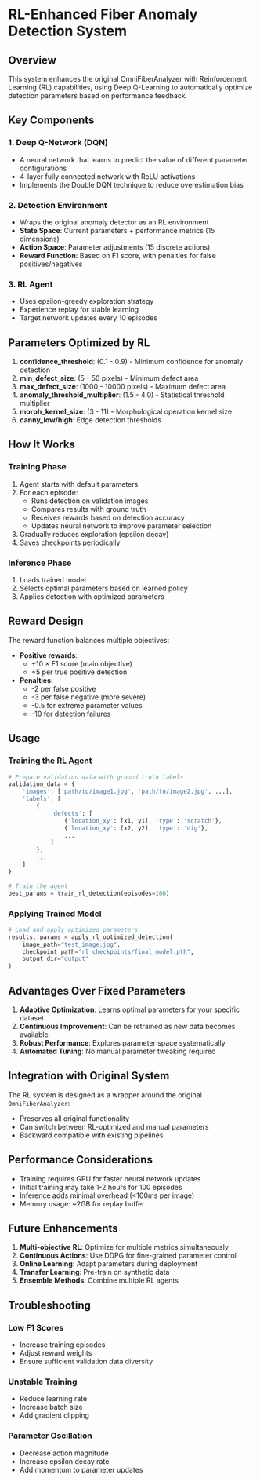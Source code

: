 # RL-Enhanced Fiber Anomaly Detection System

## Overview

This system enhances the original OmniFiberAnalyzer with Reinforcement Learning (RL) capabilities, using Deep Q-Learning to automatically optimize detection parameters based on performance feedback.

## Key Components

### 1. **Deep Q-Network (DQN)**
- A neural network that learns to predict the value of different parameter configurations
- 4-layer fully connected network with ReLU activations
- Implements the Double DQN technique to reduce overestimation bias

### 2. **Detection Environment**
- Wraps the original anomaly detector as an RL environment
- **State Space**: Current parameters + performance metrics (15 dimensions)
- **Action Space**: Parameter adjustments (15 discrete actions)
- **Reward Function**: Based on F1 score, with penalties for false positives/negatives

### 3. **RL Agent**
- Uses epsilon-greedy exploration strategy
- Experience replay for stable learning
- Target network updates every 10 episodes

## Parameters Optimized by RL

1. **confidence_threshold**: (0.1 - 0.9) - Minimum confidence for anomaly detection
2. **min_defect_size**: (5 - 50 pixels) - Minimum defect area
3. **max_defect_size**: (1000 - 10000 pixels) - Maximum defect area
4. **anomaly_threshold_multiplier**: (1.5 - 4.0) - Statistical threshold multiplier
5. **morph_kernel_size**: (3 - 11) - Morphological operation kernel size
6. **canny_low/high**: Edge detection thresholds

## How It Works

### Training Phase
1. Agent starts with default parameters
2. For each episode:
   - Runs detection on validation images
   - Compares results with ground truth
   - Receives rewards based on detection accuracy
   - Updates neural network to improve parameter selection
3. Gradually reduces exploration (epsilon decay)
4. Saves checkpoints periodically

### Inference Phase
1. Loads trained model
2. Selects optimal parameters based on learned policy
3. Applies detection with optimized parameters

## Reward Design

The reward function balances multiple objectives:
- **Positive rewards**:
  - +10 × F1 score (main objective)
  - +5 per true positive detection
- **Penalties**:
  - -2 per false positive
  - -3 per false negative (more severe)
  - -0.5 for extreme parameter values
  - -10 for detection failures

## Usage

### Training the RL Agent

```python
# Prepare validation data with ground truth labels
validation_data = {
    'images': ['path/to/image1.jpg', 'path/to/image2.jpg', ...],
    'labels': [
        {
            'defects': [
                {'location_xy': [x1, y1], 'type': 'scratch'},
                {'location_xy': [x2, y2], 'type': 'dig'},
                ...
            ]
        },
        ...
    ]
}

# Train the agent
best_params = train_rl_detection(episodes=100)
```

### Applying Trained Model

```python
# Load and apply optimized parameters
results, params = apply_rl_optimized_detection(
    image_path="test_image.jpg",
    checkpoint_path="rl_checkpoints/final_model.pth",
    output_dir="output"
)
```

## Advantages Over Fixed Parameters

1. **Adaptive Optimization**: Learns optimal parameters for your specific dataset
2. **Continuous Improvement**: Can be retrained as new data becomes available
3. **Robust Performance**: Explores parameter space systematically
4. **Automated Tuning**: No manual parameter tweaking required

## Integration with Original System

The RL system is designed as a wrapper around the original `OmniFiberAnalyzer`:
- Preserves all original functionality
- Can switch between RL-optimized and manual parameters
- Backward compatible with existing pipelines

## Performance Considerations

- Training requires GPU for faster neural network updates
- Initial training may take 1-2 hours for 100 episodes
- Inference adds minimal overhead (<100ms per image)
- Memory usage: ~2GB for replay buffer

## Future Enhancements

1. **Multi-objective RL**: Optimize for multiple metrics simultaneously
2. **Continuous Actions**: Use DDPG for fine-grained parameter control
3. **Online Learning**: Adapt parameters during deployment
4. **Transfer Learning**: Pre-train on synthetic data
5. **Ensemble Methods**: Combine multiple RL agents

## Troubleshooting

### Low F1 Scores
- Increase training episodes
- Adjust reward weights
- Ensure sufficient validation data diversity

### Unstable Training
- Reduce learning rate
- Increase batch size
- Add gradient clipping

### Parameter Oscillation
- Decrease action magnitude
- Increase epsilon decay rate
- Add momentum to parameter updates
